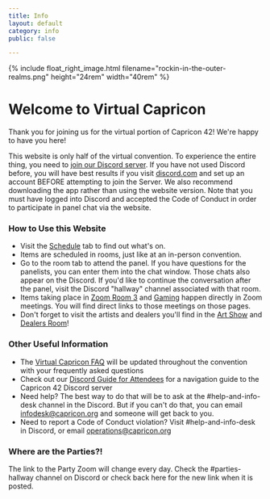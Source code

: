 ```yaml
---
title: Info
layout: default
category: info
public: false

---
```

{% include float_right_image.html filename="rockin-in-the-outer-realms.png" height="24rem" width="40rem" %}

# Welcome to Virtual Capricon

Thank you for joining us for the virtual portion of Capricon 42! We're happy to have you here!

This website is only half of the virtual convention. To experience the entire thing, you need to [join our Discord server](https://discord.gg/N9NZsCXKpt). If you have not used Discord before, you will have best results if you visit [discord.com](https://discord.com/download) and set up an account BEFORE attempting to join the Server. We also recommend downloading the app rather than using the website version. Note that you must have logged into Discord and accepted the Code of Conduct in order to participate in panel chat via the website.

### How to Use this Website

* Visit the [Schedule](/schedule) tab to find out what's on.
* Items are scheduled in rooms, just like at an in-person convention.
* Go to the room tab to attend the panel. If you have questions for the panelists, you can enter them into the chat window. Those chats also appear on the Discord.  If you'd like to continue the conversation after the panel, visit the Discord "hallway" channel associated with that room.
* Items taking place in [Zoom Room 3](/zoom-room-three) and [Gaming](/gaming) happen directly in Zoom meetings. You will find direct links to those meetings on those pages.
* Don't forget to visit the artists and dealers you'll find in the [Art Show](/art-show) and [Dealers Room](dealers-room)!

### Other Useful Information

* The [Virtual Capricon FAQ](https://docs.google.com/document/d/1PR2_VoChqMMSD8zwIJhMLHJGLRjJVTLpD2f6mjCaAe4/edit?usp=sharing) will be updated throughout the convention with your frequently asked questions
* Check out our [Discord Guide for Attendees](https://docs.google.com/document/d/1ZZvM7fv2YsZSq7cTYdNNg4WZ8VGNOsI0YeqXQ_bB-aE/edit) for a navigation guide to the Capricon 42 Discord server
* Need help? The best way to do that will be to ask at the #help-and-info-desk channel in the Discord. But if you can't do that, you can email infodesk@capricon.org and someone will get back to you.
* Need to report a Code of Conduct violation? Visit #help-and-info-desk in Discord, or email operations@capricon.org

### Where are the Parties?!

The link to the Party Zoom will change every day. Check the #parties-hallway channel on Discord or check back here for the new link when it is posted.